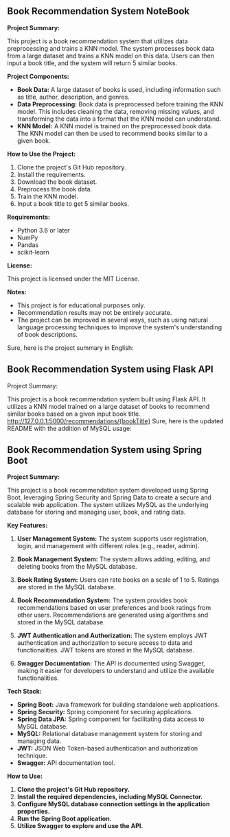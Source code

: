 ## Book Recommendation System NoteBook

**Project Summary:**

This project is a book recommendation system that utilizes data preprocessing and trains a KNN model. The system processes book data from a large dataset and trains a KNN model on this data. Users can then input a book title, and the system will return 5 similar books.

**Project Components:**

* **Book Data:** A large dataset of books is used, including information such as title, author, description, and genres.
* **Data Preprocessing:** Book data is preprocessed before training the KNN model. This includes cleaning the data, removing missing values, and transforming the data into a format that the KNN model can understand.
* **KNN Model:** A KNN model is trained on the preprocessed book data. The KNN model can then be used to recommend books similar to a given book.

**How to Use the Project:**

1. Clone the project's Git Hub repository.
3. Install the requirements.
4. Download the book dataset.
5. Preprocess the book data.
6. Train the KNN model.
7. Input a book title to get 5 similar books.

**Requirements:**

* Python 3.6 or later
* NumPy
* Pandas
* scikit-learn

**License:**

This project is licensed under the MIT License.

**Notes:**

* This project is for educational purposes only.
* Recommendation results may not be entirely accurate.
* The project can be improved in several ways, such as using natural language processing techniques to improve the system's understanding of book descriptions.

Sure, here is the project summary in English:

## Book Recommendation System using Flask API
Project Summary:

This project is a book recommendation system built using Flask API. It utilizes a KNN model trained on a large dataset of books to recommend similar books based on a given input book title.
http://127.0.0.1:5000/recommendations/{bookTitle}
Sure, here is the updated README with the addition of MySQL usage:

## Book Recommendation System using Spring Boot

**Project Summary:**

This project is a book recommendation system developed using Spring Boot, leveraging Spring Security and Spring Data to create a secure and scalable web application. The system utilizes MySQL as the underlying database for storing and managing user, book, and rating data.

**Key Features:**

1. **User Management System:** The system supports user registration, login, and management with different roles (e.g., reader, admin).

2. **Book Management System:** The system allows adding, editing, and deleting books from the MySQL database.

3. **Book Rating System:** Users can rate books on a scale of 1 to 5. Ratings are stored in the MySQL database.

4. **Book Recommendation System:** The system provides book recommendations based on user preferences and book ratings from other users. Recommendations are generated using algorithms and stored in the MySQL database.

5. **JWT Authentication and Authorization:** The system employs JWT authentication and authorization to secure access to data and functionalities. JWT tokens are stored in the MySQL database.

6. **Swagger Documentation:** The API is documented using Swagger, making it easier for developers to understand and utilize the available functionalities.

**Tech Stack:**

* **Spring Boot:** Java framework for building standalone web applications.
* **Spring Security:** Spring component for securing applications.
* **Spring Data JPA:** Spring component for facilitating data access to MySQL database.
* **MySQL:** Relational database management system for storing and managing data.
* **JWT:** JSON Web Token-based authentication and authorization technique.
* **Swagger:** API documentation tool.

**How to Use:**

1. **Clone the project's Git Hub repository.**
2. **Install the required dependencies, including MySQL Connector.**
3. **Configure MySQL database connection settings in the application properties.**
4. **Run the Spring Boot application.**
5. **Utilize Swagger to explore and use the API.**

